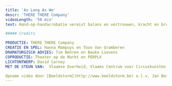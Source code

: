 ```yaml
---
title: 'As Long As We'
descr: 'THERE THERE Company'
videoLength: '50 min'
text: Hand-op-handacrobatie vereist balans en vertrouwen, kracht en breekbaarheid, steun en overgave. Als een beweging foutloos wordt uitgevoerd, zien we enkel perfectie. As long as we toont wat erachter ligt: het eindeloos herhalen, het onvermogen om samen te werken, de soms lachwekkende zinloosheid van het proberen. En af en toe wél het perfecte samenspel. Naast twee artiesten, honderd witte koffiekopjes op scène: net als de lijven, sterk en toch breekbaar.

##### Credits

PRODUCTIE: THERE THERE Company  
CREATIE EN SPEL: Hanna Mampuys en Toon Van Gramberen  
DRAMATURGISCH ADVIES: Tim Behren en Bauke Lievens  
COPRODUCTIE: Theater op de Markt en PERPLX  
LICHTONTWERP: David Carney  
MET DE STEUN VAN:  Vlaamse Overheid, Vlaams Centrum voor Circuskunsten, cc de borre, 30CC, Latitude 50, Cultuurcentrum Grote Post, MiraMiro, Vormingscentrum Destelheide

Opname video door [Beeldstorm](http://www.beeldstorm.be) o.l.v. Jan Bosteels
---
```

